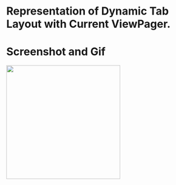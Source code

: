 # Representation of Dynamic Tab Layout with Current ViewPager.

# Screenshot and Gif

<img src="assets/images/fade_animation.jpg" height="300em" />